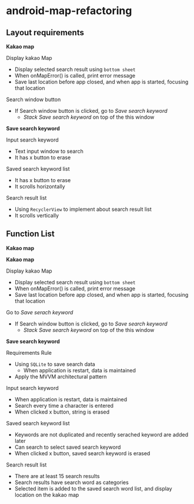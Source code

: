 # android-map-refactoring

## Layout requirements

**Kakao map**

Display kakao Map

- Display selected search result using `bottom sheet`
- When onMapError() is called, print error message
- Save last location before app closed, and when app is started, focusing that location

Search window button

- If Search window button is clicked, go to _Save search keyword_
  - _Stack Save search keyword_ on top of the this window

**Save search keyword**

Input search keyword

- Text input window to search
- It has x button to erase

Saved search keyword list

- It has x button to erase
- It scrolls horizontally

Search result list

- Using `RecyclerView` to implement about search result list
- It scrolls vertically

## Function List

**Kakao map**

**Kakao map**

Display kakao Map

- Display selected search result using `bottom sheet`
- When onMapError() is called, print error message
- Save last location before app closed, and when app is started, focusing that location

Go to _Save serach keyword_

- If Search window button is clicked, go to _Save search keyword_
  - _Stack Save search keyword_ on top of the this window

**Save search keyword**

Requirements Rule

- Using `SQLite` to save search data
  - When application is restart, data is maintained
- Apply the MVVM architectural pattern

Input search keyword

- When application is restart, data is maintained
- Search every time a character is entered
- When clicked x button, string is erased

Saved search keyword list

- Keywords are not duplicated and recently serached keyword are added later
- Can search to select saved search keyword
- When clicked x button, saved search keyword is erased

Search result list

- There are at least 15 search results
- Search results have search word as categories
- Selected item is added to the saved search word list, and display location on the kakao map
